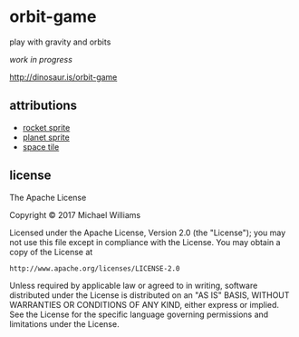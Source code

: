 # orbit-game

play with gravity and orbits

_work in progress_

<http://dinosaur.is/orbit-game>

## attributions

- [rocket sprite](https://openclipart.org/detail/28806/a-cartoon-moon-rocket)
- [planet sprite](https://keizgon.deviantart.com/art/Planet-X-Ice-297584918)
- [space tile](http://a1star.com/star-space-background-3.php)

## license

The Apache License

Copyright &copy; 2017 Michael Williams

Licensed under the Apache License, Version 2.0 (the "License");
you may not use this file except in compliance with the License.
You may obtain a copy of the License at

    http://www.apache.org/licenses/LICENSE-2.0

Unless required by applicable law or agreed to in writing, software
distributed under the License is distributed on an "AS IS" BASIS,
WITHOUT WARRANTIES OR CONDITIONS OF ANY KIND, either express or implied.
See the License for the specific language governing permissions and
limitations under the License.
